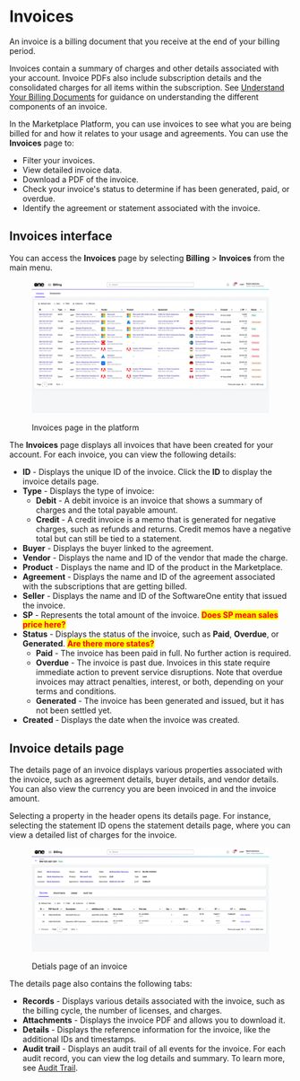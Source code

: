 # Invoices

An invoice is a billing document that you receive at the end of your billing period.&#x20;

Invoices contain a summary of charges and other details associated with your account. Invoice PDFs also include subscription details and the consolidated charges for all items within the subscription. See [Understand Your Billing Documents](../understand-your-billing-documents.md) for guidance on understanding the different components of an invoice.

In the Marketplace Platform, you can use invoices to see what you are being billed for and how it relates to your usage and agreements. You can use the **Invoices** page to:

* Filter your invoices.
* View detailed invoice data.
* Download a PDF of the invoice.
* Check your invoice's status to determine if has been generated, paid, or overdue.&#x20;
* Identify the agreement or statement associated with the invoice.

## Invoices interface

You can access the **Invoices** page by selecting **Billing** > **Invoices** from the main menu.

<figure><img src="../../../../.gitbook/assets/invoices_page.png" alt=""><figcaption><p>Invoices page in the platform</p></figcaption></figure>

The **Invoices** page displays all invoices that have been created for your account. For each invoice, you can view the following details:

* **ID** - Displays the unique ID of the invoice. Click the **ID** to display the invoice details page.
* **Type** - Displays the type of invoice:&#x20;
  * **Debit** - A debit invoice is an invoice that shows a summary of charges and the total payable amount.
  * **Credit** - A credit invoice is a memo that is generated for negative charges, such as refunds and returns. Credit memos have a negative total but can still be tied to a statement.
* **Buyer** - Displays the buyer linked to the agreement.
* **Vendor** - Displays the name and ID of the vendor that made the charge. &#x20;
* **Product** - Displays the name and ID of the product in the Marketplace.
* **Agreement** - Displays the name and ID of the agreement associated with the subscriptions that are getting billed.
* **Seller** - Displays the name and ID of the SoftwareOne entity that issued the invoice.
* **SP** - Represents the total amount of the invoice. <mark style="color:red;">**Does SP mean sales price here?**</mark>
* **Status** - Displays the status of the invoice, such as **Paid**, **Overdue**, or **Generated**. <mark style="color:red;">**Are there more states?**</mark>
  * **Paid** - The invoice has been paid in full. No further action is required.
  * **Overdue** - The invoice is past due. Invoices in this state require immediate action to prevent service disruptions. Note that overdue invoices may attract penalties, interest, or both, depending on your terms and conditions.
  * **Generated** - The invoice has been generated and issued, but it has not been settled yet.
* **Created** - Displays the date when the invoice was created.&#x20;

## Invoice details page <a href="#subscription-details" id="subscription-details"></a>

The details page of an invoice displays various properties associated with the invoice, such as agreement details, buyer details, and vendor details. You can also view the currency you are been invoiced in and the invoice amount.

Selecting a property in the header opens its details page. For instance, selecting the statement ID opens the statement details page, where you can view a detailed list of charges for the invoice.&#x20;

<figure><img src="../../../../.gitbook/assets/invoice_details_page.png" alt=""><figcaption><p>Detials page of an invoice</p></figcaption></figure>

The details page also contains the following tabs:&#x20;

* **Records** - Displays various details associated with the invoice, such as the billing cycle, the number of licenses, and charges.
* **Attachments** - Displays the invoice PDF and allows you to download it.&#x20;
* **Details** - Displays the reference information for the invoice, like the additional IDs and timestamps.
* **Audit trail** - Displays an audit trail of all events for the invoice. For each audit record, you can view the log details and summary. To learn more, see [Audit Trail](../../../settings/audit-trail.md).
